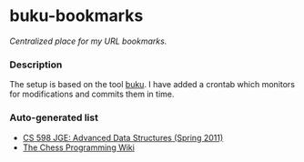 # buku-bookmarks

_Centralized place for my URL bookmarks._

### Description

The setup is based on the tool [buku](https://github.com/jarun/buku).
I have added a crontab which monitors for modifications and commits them in time.

### Auto-generated list

- [CS 598 JGE: Advanced Data Structures (Spring 2011)](https://jeffe.cs.illinois.edu/teaching/datastructures/2011/projects.html) <!-- TAGS: algorithms,course,cs -->
- [The Chess Programming Wiki](https://www.chessprogramming.org/Main_Page) <!-- TAGS: chess,cs,wiki -->
